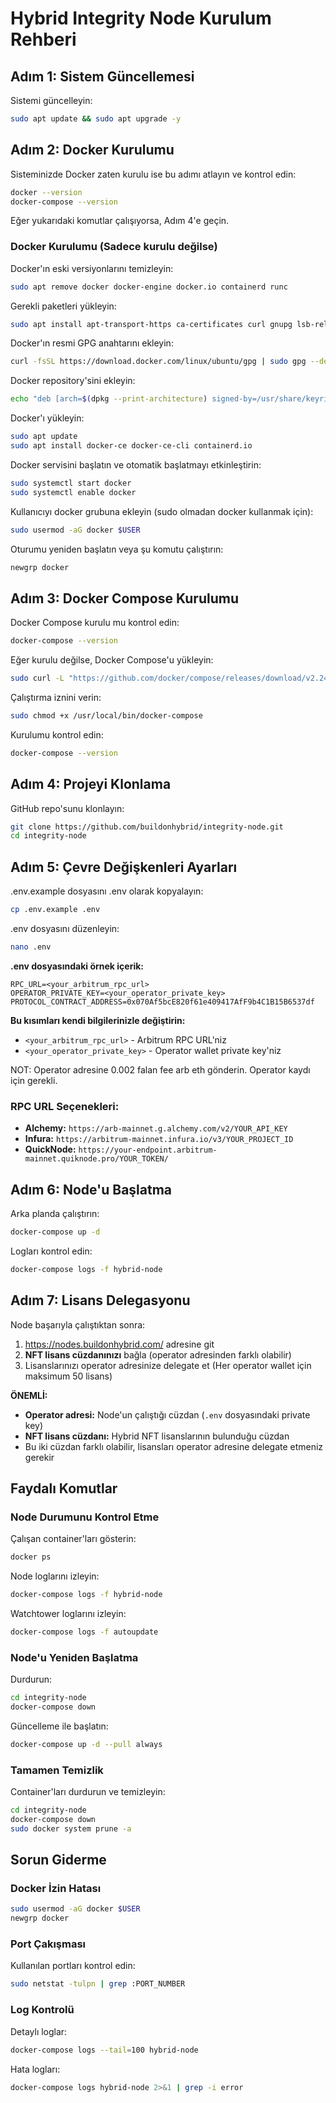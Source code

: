 # Hybrid Integrity Node Kurulum Rehberi

## Adım 1: Sistem Güncellemesi
Sistemi güncelleyin:
```bash
sudo apt update && sudo apt upgrade -y
```

## Adım 2: Docker Kurulumu
Sisteminizde Docker zaten kurulu ise bu adımı atlayın ve kontrol edin:

```bash
docker --version
docker-compose --version
```

Eğer yukarıdaki komutlar çalışıyorsa, Adım 4'e geçin.

### Docker Kurulumu (Sadece kurulu değilse)
Docker'ın eski versiyonlarını temizleyin:
```bash
sudo apt remove docker docker-engine docker.io containerd runc
```

Gerekli paketleri yükleyin:
```bash
sudo apt install apt-transport-https ca-certificates curl gnupg lsb-release
```

Docker'ın resmi GPG anahtarını ekleyin:
```bash
curl -fsSL https://download.docker.com/linux/ubuntu/gpg | sudo gpg --dearmor -o /usr/share/keyrings/docker-archive-keyring.gpg
```

Docker repository'sini ekleyin:
```bash
echo "deb [arch=$(dpkg --print-architecture) signed-by=/usr/share/keyrings/docker-archive-keyring.gpg] https://download.docker.com/linux/ubuntu $(lsb_release -cs) stable" | sudo tee /etc/apt/sources.list.d/docker.list > /dev/null
```

Docker'ı yükleyin:
```bash
sudo apt update
sudo apt install docker-ce docker-ce-cli containerd.io
```

Docker servisini başlatın ve otomatik başlatmayı etkinleştirin:
```bash
sudo systemctl start docker
sudo systemctl enable docker
```

Kullanıcıyı docker grubuna ekleyin (sudo olmadan docker kullanmak için):
```bash
sudo usermod -aG docker $USER
```

Oturumu yeniden başlatın veya şu komutu çalıştırın:
```bash
newgrp docker
```

## Adım 3: Docker Compose Kurulumu

Docker Compose kurulu mu kontrol edin:
```bash
docker-compose --version
```

Eğer kurulu değilse, Docker Compose'u yükleyin:
```bash
sudo curl -L "https://github.com/docker/compose/releases/download/v2.24.1/docker-compose-$(uname -s)-$(uname -m)" -o /usr/local/bin/docker-compose
```

Çalıştırma iznini verin:
```bash
sudo chmod +x /usr/local/bin/docker-compose
```

Kurulumu kontrol edin:
```bash
docker-compose --version
```

## Adım 4: Projeyi Klonlama
GitHub repo'sunu klonlayın:
```bash
git clone https://github.com/buildonhybrid/integrity-node.git
cd integrity-node
```

## Adım 5: Çevre Değişkenleri Ayarları
.env.example dosyasını .env olarak kopyalayın:
```bash
cp .env.example .env
```

.env dosyasını düzenleyin:
```bash
nano .env
```

**.env dosyasındaki örnek içerik:**
```env
RPC_URL=<your_arbitrum_rpc_url>
OPERATOR_PRIVATE_KEY=<your_operator_private_key>
PROTOCOL_CONTRACT_ADDRESS=0x070Af5bcE820f61e409417AfF9b4C1B15B6537df
```

**Bu kısımları kendi bilgilerinizle değiştirin:**
- `<your_arbitrum_rpc_url>` - Arbitrum RPC URL'niz
- `<your_operator_private_key>` - Operator wallet private key'niz

NOT: Operator adresine 0.002 falan fee arb eth gönderin. Operator kaydı için gerekli.

### RPC URL Seçenekleri:
- **Alchemy:** `https://arb-mainnet.g.alchemy.com/v2/YOUR_API_KEY`
- **Infura:** `https://arbitrum-mainnet.infura.io/v3/YOUR_PROJECT_ID`
- **QuickNode:** `https://your-endpoint.arbitrum-mainnet.quiknode.pro/YOUR_TOKEN/`

## Adım 6: Node'u Başlatma
Arka planda çalıştırın:
```bash
docker-compose up -d
```

Logları kontrol edin:
```bash
docker-compose logs -f hybrid-node
```

## Adım 7: Lisans Delegasyonu
Node başarıyla çalıştıktan sonra:
1. https://nodes.buildonhybrid.com/ adresine git
2. **NFT lisans cüzdanınızı** bağla (operator adresinden farklı olabilir)
3. Lisanslarınızı operator adresinize delegate et (Her operator wallet için maksimum 50 lisans)

**ÖNEMLİ:** 
- **Operator adresi:** Node'un çalıştığı cüzdan (`.env` dosyasındaki private key)
- **NFT lisans cüzdanı:** Hybrid NFT lisanslarının bulunduğu cüzdan
- Bu iki cüzdan farklı olabilir, lisansları operator adresine delegate etmeniz gerekir

## Faydalı Komutlar

### Node Durumunu Kontrol Etme
Çalışan container'ları gösterin:
```bash
docker ps
```

Node loglarını izleyin:
```bash
docker-compose logs -f hybrid-node
```

Watchtower loglarını izleyin:
```bash
docker-compose logs -f autoupdate
```

### Node'u Yeniden Başlatma
Durdurun:
```bash
cd integrity-node
docker-compose down
```

Güncelleme ile başlatın:
```bash
docker-compose up -d --pull always
```

### Tamamen Temizlik
Container'ları durdurun ve temizleyin:
```bash
cd integrity-node
docker-compose down
sudo docker system prune -a
```

## Sorun Giderme

### Docker İzin Hatası
```bash
sudo usermod -aG docker $USER
newgrp docker
```

### Port Çakışması
Kullanılan portları kontrol edin:
```bash
sudo netstat -tulpn | grep :PORT_NUMBER
```

### Log Kontrolü
Detaylı loglar:
```bash
docker-compose logs --tail=100 hybrid-node
```

Hata logları:
```bash
docker-compose logs hybrid-node 2>&1 | grep -i error
```
